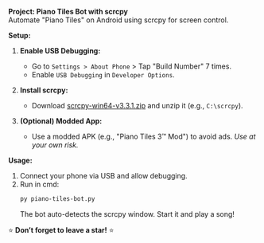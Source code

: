 **Project: Piano Tiles Bot with scrcpy**  
Automate "Piano Tiles" on Android using scrcpy for screen control.  

**Setup:**  
1. **Enable USB Debugging:**  
   - Go to `Settings > About Phone` > Tap "Build Number" 7 times.  
   - Enable `USB Debugging` in `Developer Options`.  

2. **Install scrcpy:**  
   - Download [scrcpy-win64-v3.3.1.zip](https://github.com/Genymobile/scrcpy/releases) and unzip it (e.g., `C:\scrcpy`).  

3. **(Optional) Modded App:**  
   - Use a modded APK (e.g., "Piano Tiles 3™ Mod") to avoid ads. *Use at your own risk.*  

**Usage:**  
1. Connect your phone via USB and allow debugging.  
2. Run in cmd:  
   ```bash
   py piano-tiles-bot.py
   ```  
   The bot auto-detects the scrcpy window. Start it and play a song!  

⭐ **Don’t forget to leave a star!** ⭐
